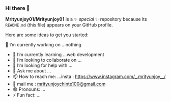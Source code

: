 ### Hi there 👋


**Mrityunjoy01/Mrityunjoy01** is a ✨ _special_ ✨ repository because its `README.md` (this file) appears on your GitHub profile.

Here are some ideas to get you started:

🔭 I’m currently working on ...nothing 
- 🌱 I’m currently learning ...web development
- 👯 I’m looking to collaborate on ...
- 🤔 I’m looking for help with ...
- 💬 Ask me about ...
- 📫 How to reach me: ...insta : https://www.instagram.com/_.mrityunjoy__/   
- 📧 mail me :  mrityunjoychinte100@gmail.com
- 😄 Pronouns: ...
- ⚡ Fun fact: ...

